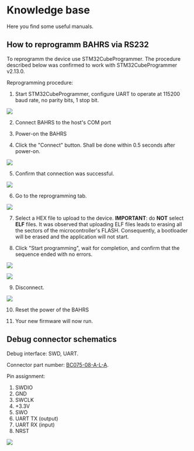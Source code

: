 # Knowledge base

Here you find some useful manuals.

## How to reprogramm BAHRS via RS232

To reprogramm the device use STM32CubeProgrammer. The procedure described below was confirmed to work with STM32CubeProgrammer v2.13.0.

Reprogramming procedure:

1. Start STM32CubeProgrammer, configure UART to operate at 115200 baud rate, no parity bits, 1 stop bit.

![](img/Start_STM32CubeProgrammer.png)

2. Connect BAHRS to the host's COM port

3. Power-on the BAHRS

4. Click the "Connect" button. Shall be done within 0.5 seconds after power-on.

![](img/Start_STM32CubeProgrammer_Connect.png)

5. Confirm that connection was successful.

![](img/Start_STM32CubeProgrammer_Connection_Successful.png)

6. Go to the reprogramming tab.

![](img/Start_STM32CubeProgrammer_Reprogramming.png)

7. Select a HEX file to upload to the device. **IMPORTANT**: do **NOT** select **ELF** files. It was observed that uploading ELF files leads to erasing all the sectors of the microcontroller's FLASH. Consequently, a bootloader will be erased and the application will not start.

8. Click "Start programming", wait for completion, and confirm that the sequence ended with no errors.

![](img/Start_STM32CubeProgrammer_Reprogramming_in_Progress.png)

![](img/Start_STM32CubeProgrammer_Reprogramming_Successful.png)

9. Disconnect.

![](img/Start_STM32CubeProgrammer_Disconnect.png)

10. Reset the power of the BAHRS

11. Your new firmware will now run.

## Debug connector schematics

Debug interface: SWD, UART.

Connector part number: [BC075-08-A-L-A](https://gct.co/connector/bc075).

Pin assignment:

1. SWDIO
2. GND
3. SWCLK
4. +3.3V
5. SWO
6. UART TX (output)
7. UART RX (input)
8. NRST

![](img/Debug_connector.png)

